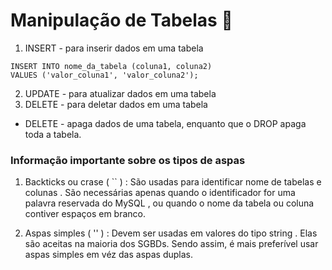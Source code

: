 # Manipulação de Tabelas 🚀

1. INSERT - para inserir dados em uma tabela
```
INSERT INTO nome_da_tabela (coluna1, coluna2)
VALUES ('valor_coluna1', 'valor_coluna2');
```
2. UPDATE - para atualizar dados em uma tabela
3. DELETE - para deletar dados em uma tabela

- DELETE - apaga dados de uma tabela, enquanto que o DROP apaga toda a tabela.

### Informação importante sobre os tipos de aspas

1. Backticks ou crase ( `` ) : São usadas para identificar nome de tabelas e colunas . São necessárias apenas quando o identificador for uma palavra reservada do MySQL , ou quando o nome da tabela ou coluna contiver espaços em branco.

2. Aspas simples ( '' ) : Devem ser usadas em valores do tipo string . Elas são aceitas na maioria dos SGBDs. Sendo assim, é mais preferível usar aspas simples em véz das aspas duplas.



